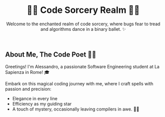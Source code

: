 <div align="center">

# 🧙‍♂️ Code Sorcery Realm 🧙‍♂️</span>

Welcome to the enchanted realm of code sorcery, where bugs fear to tread and algorithms dance in a binary ballet. ✨

</div>

<br>

<div align="left">

## About Me, The Code Poet 📜👋

Greetings! I'm Alessandro, a passionate Software Engineering student at La Sapienza in Rome! 🎓

Embark on this magical coding journey with me, where I craft spells with passion and precision:

- Elegance in every line
- Efficiency as my guiding star
- A touch of mystery, occasionally leaving compilers in awe. 🤖😄

</div>
